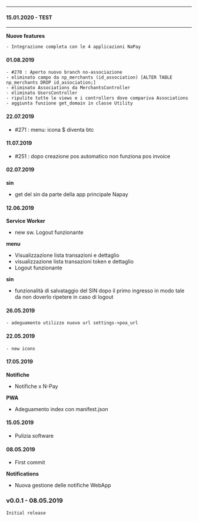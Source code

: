 ------------------------------------------------
#### 15.01.2020 - TEST
------------------------------------------------
**Nuove features**

    - Integrazione completa con le 4 applicazioni NaPay
    

#### 01.08.2019
    - #270 : Aperto nuovo branch no-associazione
    - eliminato campo da np_merchants (id_association) [ALTER TABLE np_merchants DROP id_association;]
    - eliminato Associations da MerchantsController
    - eliminato UsersController
    - ripulite tutte le views e i controllers dove compariva Associations
    - aggiunta funzione get_domain in classe Utility

#### 22.07.2019
- #271 : menu: icona $ diventa btc

#### 11.07.2019
- #251 : dopo creazione pos automatico non funziona pos invoice

#### 02.07.2019
**sin**
- get del sin da parte della app principale Napay

#### 12.06.2019
**Service Worker**
- new sw. Logout funzionante

**menu**  
- Visualizzazione lista transazioni e dettaglio
- visualizzazione lista transazioni token e dettaglio
- Logout funzionante

**sin**
- funzionalità di salvataggio del SIN dopo il primo ingresso in modo tale da non doverlo ripetere in caso di logout

#### 26.05.2019
    - adeguamento utilizzo nuovo url settings->poa_url

#### 22.05.2019
    - new icons

#### 17.05.2019
**Notifiche**
- Notifiche x N-Pay

**PWA**
- Adeguamento index con manifest.json


#### 15.05.2019
- Pulizia software

#### 08.05.2019
- First commit

**Notifications**
- Nuova gestione delle notifiche WebApp


### v0.0.1 - 08.05.2019
    Initial release
